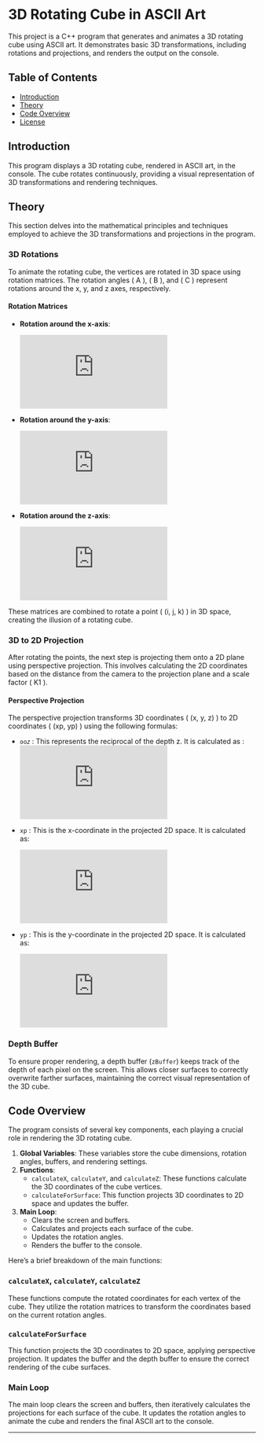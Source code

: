 # 3D Rotating Cube in ASCII Art

This project is a C++ program that generates and animates a 3D rotating cube using ASCII art. It demonstrates basic 3D transformations, including rotations and projections, and renders the output on the console.

## Table of Contents
- [Introduction](#introduction)
- [Theory](#theory)
- [Code Overview](#code-overview)
- [License](#license)

## Introduction

This program displays a 3D rotating cube, rendered in ASCII art, in the console. The cube rotates continuously, providing a visual representation of 3D transformations and rendering techniques.

## Theory

This section delves into the mathematical principles and techniques employed to achieve the 3D transformations and projections in the program.

### 3D Rotations

To animate the rotating cube, the vertices are rotated in 3D space using rotation matrices. The rotation angles \( A \), \( B \), and \( C \) represent rotations around the x, y, and z axes, respectively.

#### Rotation Matrices

- **Rotation around the x-axis**:

  ![x-axis rotation](https://latex.codecogs.com/svg.latex?%5Cbegin%7Bbmatrix%7D1%20%26%200%20%26%200%20%5C%5C0%20%26%20%5Ccos%28A%29%20%26%20-%5Csin%28A%29%20%5C%5C0%20%26%20%5Csin%28A%29%20%26%20%5Ccos%28A%29%20%5Cend%7Bbmatrix%7D)

- **Rotation around the y-axis**:

  ![y-axis rotation](https://latex.codecogs.com/svg.latex?%5Cbegin%7Bbmatrix%7D%5Ccos%28B%29%20%26%200%20%26%20%5Csin%28B%29%20%5C%5C0%20%26%201%20%26%200%20%5C%5C-%5Csin%28B%29%20%26%200%20%26%20%5Ccos%28B%29%20%5Cend%7Bbmatrix%7D)

- **Rotation around the z-axis**:

  ![z-axis rotation](https://latex.codecogs.com/svg.latex?%5Cbegin%7Bbmatrix%7D%5Ccos%28C%29%20%26%20-%5Csin%28C%29%20%26%200%20%5C%5C%5Csin%28C%29%20%26%20%5Ccos%28C%29%20%26%200%20%5C%5C0%20%26%200%20%26%201%20%5Cend%7Bbmatrix%7D)

These matrices are combined to rotate a point \( (i, j, k) \) in 3D space, creating the illusion of a rotating cube.

### 3D to 2D Projection

After rotating the points, the next step is projecting them onto a 2D plane using perspective projection. This involves calculating the 2D coordinates based on the distance from the camera to the projection plane and a scale factor \( K1 \).

#### Perspective Projection

The perspective projection transforms 3D coordinates \( (x, y, z) \) to 2D coordinates \( (xp, yp) \) using the following formulas:

- `oo𝑧` : This represents the reciprocal of the depth z. It is calculated as : ![ozz](https://latex.codecogs.com/svg.latex?ooz%20%3D%20%5Cfrac%7B1%7D%7Bz%7D)

- `xp` : This is the x-coordinate in the projected 2D space. It is calculated as:

  ![xp](https://latex.codecogs.com/svg.latex?xp%20%3D%20%5Cleft%28%20%5Cfrac%7B%5Ctext%7Bwidth%7D%7D%7B2%7D%20+%20%5Ctext%7BhorizontalOffset%7D%20+%20K1%20%5Ccdot%20%5Cfrac%7B1%7D%7Bz%7D%20%5Ccdot%20x%20%5Ccdot%202%20%5Cright%29)

- `yp` : This is the y-coordinate in the projected 2D space. It is calculated as:

  ![yp](https://latex.codecogs.com/svg.latex?yp%20%3D%20%5Cleft%28%20%5Cfrac%7B%5Ctext%7Bheight%7D%7D%7B2%7D%20+%20K1%20%5Ccdot%20%5Cfrac%7B1%7D%7Bz%7D%20%5Ccdot%20y%20%5Cright%29)

### Depth Buffer

To ensure proper rendering, a depth buffer (`zBuffer`) keeps track of the depth of each pixel on the screen. This allows closer surfaces to correctly overwrite farther surfaces, maintaining the correct visual representation of the 3D cube.

## Code Overview

The program consists of several key components, each playing a crucial role in rendering the 3D rotating cube.

1. **Global Variables**: These variables store the cube dimensions, rotation angles, buffers, and rendering settings.
2. **Functions**: 
    - `calculateX`, `calculateY`, and `calculateZ`: These functions calculate the 3D coordinates of the cube vertices.
    - `calculateForSurface`: This function projects 3D coordinates to 2D space and updates the buffer.
3. **Main Loop**: 
    - Clears the screen and buffers.
    - Calculates and projects each surface of the cube.
    - Updates the rotation angles.
    - Renders the buffer to the console.

Here’s a brief breakdown of the main functions:

### `calculateX`, `calculateY`, `calculateZ`

These functions compute the rotated coordinates for each vertex of the cube. They utilize the rotation matrices to transform the coordinates based on the current rotation angles.

### `calculateForSurface`

This function projects the 3D coordinates to 2D space, applying perspective projection. It updates the buffer and the depth buffer to ensure the correct rendering of the cube surfaces.

### Main Loop

The main loop clears the screen and buffers, then iteratively calculates the projections for each surface of the cube. It updates the rotation angles to animate the cube and renders the final ASCII art to the console.

---
